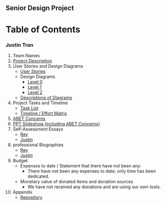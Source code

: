 ## Senior Design Project
# **Table of Contents**
### Justin Tran

1. Team Names
2. [Project Description](Rey-Justin-Senior-Design-Project/Project-Description.md)
3. User Stories and Design Diagrams
    - [User Stories](Rey-Justin-Senior-Design-Project/Design/User_Stories.md)
    - Design Diagrams
       - [Level 0](Rey-Justin-Senior-Design-Project/Design/Design_Diagrams/Design_Diagram_1.png)
       - [Level 1](Rey-Justin-Senior-Design-Project/Design/Design_Diagrams/Design_Diagram_2.png)
       - [Level 2](Rey-Justin-Senior-Design-Project/Design/Design_Diagrams/Design_Diagram_3.png)
    - [Descriptions of Diagrams](Rey-Justin-Senior-Design-Project/Design/Design_Diagrams/Design_Diagrams_Summary.pdf)
5. Project Tasks and Timeline
    - [Task List](Rey-Justin-Senior-Design-Project/Tasklist.md)
    - [Timeline / Effort Matrix](Rey-Justin-Senior-Design-Project/essays/Milestones,_Timeline,_and_Effort_Matrix.pdf)
6. [ABET Concerns](Rey-Justin-Senior-Design-Project/essays/Senior_Design_Assignment_#7_-_Constraints_Essay.pdf) 
7. [PPT Slideshow (including ABET Concerns)](Rey-Justin-Senior-Design-Project/essays/Senior_Design_Slides_(1).pdf)
8. Self-Assessment Essays
    - [Rey](Rey-Justin-Senior-Design-Project/essays/CS5001_Capstone_Essay.pdf)
    - [Justin](Rey-Justin-Senior-Design-Project/essays/Capstone_Assessment.pdf)
10. professional Biographies
    - [Rey](Rey-Justin-Senior-Design-Project/Professional_Biographies/Rey_Biography.md)
    - [Justin](Rey-Justin-Senior-Design-Project/Professional_Biographies/Justin-Tran-Professional-Biography.md)
12. Budget
    - Expenses to date / Statement that there have not been any:
        - There have not been any expenses to date; only time has been dedicated.
    - Monetary value of donated items and donation sources
        - We have not received any donations and are using our own tools.
13. Appendix
    - [Repository](https://github.com/tranjtGCP/Rey-Justin-Senior-Design-Project.git)
